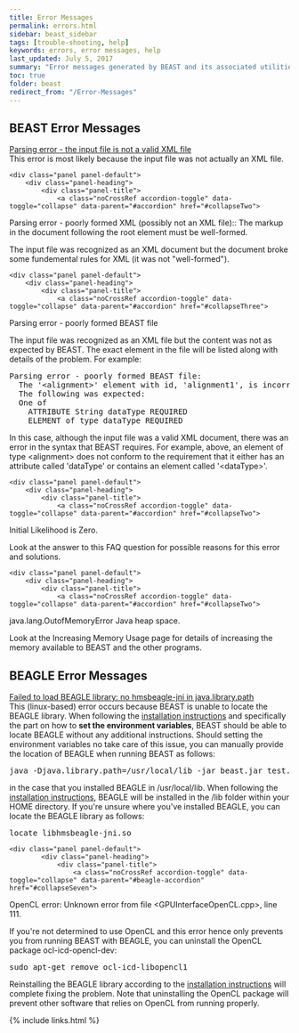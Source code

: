 ```yaml
---
title: Error Messages
permalink: errors.html
sidebar: beast_sidebar
tags: [trouble-shooting, help]
keywords: errors, error messages, help
last_updated: July 5, 2017
summary: "Error messages generated by BEAST and its associated utilities."
toc: true
folder: beast
redirect_from: "/Error-Messages"
---
```


## BEAST Error Messages
<div class="panel-group" id="accordion">
	<div class="panel panel-default">
		<div class="panel-heading">
			<div class="panel-title">
				<a class="noCrossRef accordion-toggle" data-toggle="collapse" data-parent="#accordion" href="#collapseOne">
Parsing error - the input file is not a valid XML file
				</a>
			</div>
		</div>
		<div id="collapseOne" class="panel-collapse collapse noCrossRef">
			<div class="panel-body">
				This error is most likely because the input file was not actually an XML file.	
			</div>
		</div>
	</div>
	<!-- /.panel -->
	
	<div class="panel panel-default">
		<div class="panel-heading">
			<div class="panel-title">
				<a class="noCrossRef accordion-toggle" data-toggle="collapse" data-parent="#accordion" href="#collapseTwo">
Parsing error - poorly formed XML (possibly not an XML file):: The markup in the document following the root element must be well-formed.
				</a>
			</div>
		</div>
		<div id="collapseTwo" class="panel-collapse collapse noCrossRef">
			<div class="panel-body">
The input file was recognized as an XML document but the document broke some fundemental rules for XML (it was not "well-formed").
			</div>
		</div>
	</div>
	<!-- /.panel -->
	
	<div class="panel panel-default">
		<div class="panel-heading">
			<div class="panel-title">
				<a class="noCrossRef accordion-toggle" data-toggle="collapse" data-parent="#accordion" href="#collapseThree">
Parsing error - poorly formed BEAST file
				</a>
			</div>
		</div>
		<div id="collapseThree" class="panel-collapse collapse noCrossRef">
			<div class="panel-body">
The input file was recognized as an XML file but the content was not as expected by BEAST. The exact element in the file will be listed along with details of the problem. For example:
<pre>
Parsing error - poorly formed BEAST file:
  The '&lt;alignment&gt;' element with id, 'alignment1', is incorrectly constructed.
  The following was expected:
  One of
    ATTRIBUTE String dataType REQUIRED
    ELEMENT of type dataType REQUIRED
</pre>
In this case, although the input file was a valid XML document, there was an error in the syntax that BEAST requires. For example, above, an element of type &lt;alignment&gt; does not conform to the requirement that it either has an attribute called 'dataType' or contains an element called '&lt;dataType&gt;'.
			</div>
		</div>
	</div>
	<!-- /.panel -->
	
	<div class="panel panel-default">
		<div class="panel-heading">
			<div class="panel-title">
				<a class="noCrossRef accordion-toggle" data-toggle="collapse" data-parent="#accordion" href="#collapseTwo">
Initial Likelihood is Zero.
				</a>
			</div>
		</div>
		<div id="collapseTwo" class="panel-collapse collapse noCrossRef">
			<div class="panel-body">
Look at the answer to this FAQ question for possible reasons for this error and solutions.
			</div>
		</div>
	</div>
	<!-- /.panel -->
	
	<div class="panel panel-default">
		<div class="panel-heading">
			<div class="panel-title">
				<a class="noCrossRef accordion-toggle" data-toggle="collapse" data-parent="#accordion" href="#collapseTwo">
java.lang.OutofMemoryError Java heap space.
				</a>
			</div>
		</div>
		<div id="collapseTwo" class="panel-collapse collapse noCrossRef">
			<div class="panel-body">
Look at the Increasing Memory Usage page for details of increasing the memory available to BEAST and the other programs.
			</div>
		</div>
	</div>
	<!-- /.panel -->
	
</div>
<!-- /.panel-group -->

## BEAGLE Error Messages

<div class="panel-group" id="beagle-accordion">
    <div class="panel panel-default">
		<div class="panel-heading">
			<div class="panel-title">
				<a class="noCrossRef accordion-toggle" data-toggle="collapse" data-parent="#beagle-accordion" href="#collapseSix">
Failed to load BEAGLE library: no hmsbeagle-jni in java.library.path
				</a>
			</div>
		</div>
		<div id="collapseSix" class="panel-collapse collapse noCrossRef">
			<div class="panel-body">
This (linux-based) error occurs because BEAST is unable to locate the BEAGLE library.	
When following the <a href="https://github.com/beagle-dev/beagle-lib/wiki/LinuxInstallInstructions">installation instructions</a> and specifically the part on how to <b>set the environment variables</b>, BEAST should be able to locate BEAGLE without any additional instructions.
Should setting the environment variables no take care of this issue, you can manually provide the location of BEAGLE when running BEAST as follows:
<pre>
java -Djava.library.path=/usr/local/lib -jar beast.jar test.xml
</pre>
in the case that you installed BEAGLE in /usr/local/lib.
When following the <a href="https://github.com/beagle-dev/beagle-lib/wiki/LinuxInstallInstructions">installation instructions</a>, BEAGLE will be installed in the /lib folder within your HOME directory.
If you're unsure where you've installed BEAGLE, you can locate the BEAGLE library as follows:
<pre>
locate libhmsbeagle-jni.so
</pre>
			</div>
		</div>
	</div>
	<!-- /.panel -->
	
	<div class="panel panel-default">
    		<div class="panel-heading">
    			<div class="panel-title">
    				<a class="noCrossRef accordion-toggle" data-toggle="collapse" data-parent="#beagle-accordion" href="#collapseSeven">
OpenCL error: Unknown error from file &lt;GPUInterfaceOpenCL.cpp&gt;, line 111.
    				</a>
    			</div>
    		</div>
    		<div id="collapseSeven" class="panel-collapse collapse noCrossRef">
    			<div class="panel-body">
If you're not determined to use OpenCL and this error hence only prevents you from running BEAST with BEAGLE, you can uninstall the OpenCL package ocl-icd-opencl-dev:
<pre>
sudo apt-get remove ocl-icd-libopencl1
</pre>
Reinstalling the BEAGLE library according to the <a href="https://github.com/beagle-dev/beagle-lib/wiki/LinuxInstallInstructions">installation instructions</a> will complete fixing the problem.
Note that uninstalling the OpenCL package will prevent other software that relies on OpenCL from running properly.
    			</div>
    		</div>
    	</div>
    	<!-- /.panel -->
</div>

{% include links.html %}
